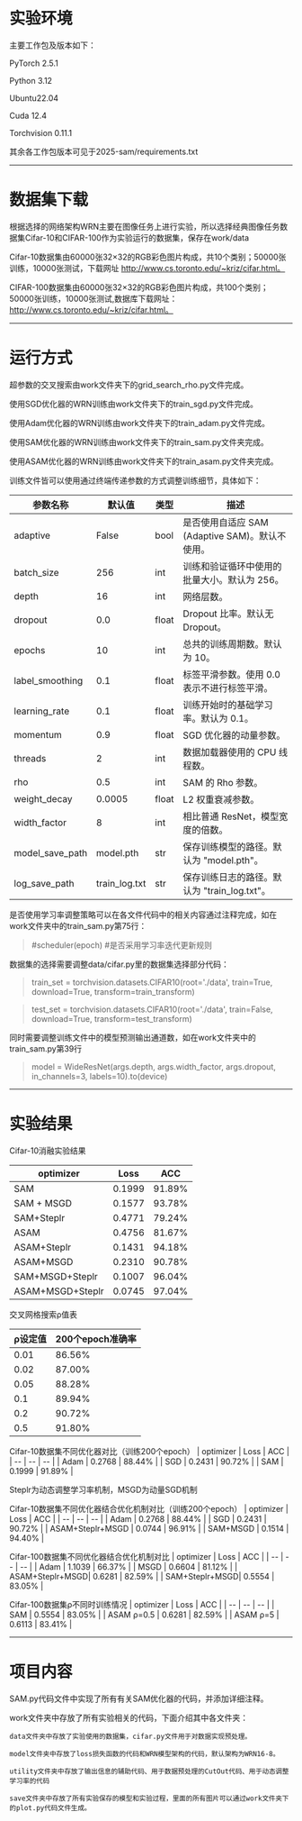 # 实验环境

主要工作包及版本如下：

PyTorch  2.5.1

Python  3.12

Ubuntu22.04

Cuda  12.4

Torchvision 0.11.1

其余各工作包版本可见于2025-sam/requirements.txt

------

# 数据集下载

根据选择的网络架构WRN主要在图像任务上进行实验，所以选择经典图像任务数据集Cifar-10和CIFAR-100作为实验运行的数据集，保存在work/data

Cifar-10数据集由60000张32×32的RGB彩色图片构成，共10个类别；50000张训练，10000张测试，下载网址 http://www.cs.toronto.edu/~kriz/cifar.html。

CIFAR-100数据集由60000张32×32的RGB彩色图片构成，共100个类别；50000张训练，10000张测试,数据库下载网址：http://www.cs.toronto.edu/~kriz/cifar.html。

------

# 运行方式

超参数的交叉搜索由work文件夹下的grid_search_rho.py文件完成。

使用SGD优化器的WRN训练由work文件夹下的train_sgd.py文件完成。

使用Adam优化器的WRN训练由work文件夹下的train_adam.py文件完成。

使用SAM优化器的WRN训练由work文件夹下的train_sam.py文件夹完成。

使用ASAM优化器的WRN训练由work文件夹下的train_asam.py文件夹完成。

训练文件皆可以使用通过终端传递参数的方式调整训练细节，具体如下：

| 参数名称 | 默认值 | 类型 | 描述 |
| -- | -- | -- | -- |
| adaptive | False | bool | 是否使用自适应 SAM (Adaptive SAM)。默认不使用。 |
| batch_size | 256 | int | 训练和验证循环中使用的批量大小。默认为 256。 |
| depth | 16 | int | 网络层数。 |
| dropout | 0.0 | float | Dropout 比率。默认无 Dropout。 |
| epochs | 10 | int | 总共的训练周期数。默认为 10。 |
| label_smoothing | 0.1 | float | 标签平滑参数。使用 0.0 表示不进行标签平滑。 |
| learning_rate | 0.1 | float | 训练开始时的基础学习率。默认为 0.1。 |
| momentum | 0.9 | float | SGD 优化器的动量参数。 |
| threads | 2 | int | 数据加载器使用的 CPU 线程数。 |
| rho | 0.5 | int | SAM 的 Rho 参数。 |
| weight_decay | 0.0005 | float | L2 权重衰减参数。 |
| width_factor | 8 | int | 相比普通 ResNet，模型宽度的倍数。 |
| model_save_path | model.pth | str | 保存训练模型的路径。默认为 "model.pth"。 |
| log_save_path | train_log.txt | str | 保存训练日志的路径。默认为 "train_log.txt"。 |

是否使用学习率调整策略可以在各文件代码中的相关内容通过注释完成，如在work文件夹中的train_sam.py第75行：   
> #scheduler(epoch) #是否采用学习率迭代更新规则

数据集的选择需要调整data/cifar.py里的数据集选择部分代码：

> train_set = torchvision.datasets.CIFAR10(root='./data', train=True, download=True, transform=train_transform)

> test_set = torchvision.datasets.CIFAR10(root='./data', train=False, download=True, transform=test_transform)

同时需要调整训练文件中的模型预测输出通道数，如在work文件夹中的train_sam.py第39行

> model = WideResNet(args.depth, args.width_factor, args.dropout, in_channels=3, labels=10).to(device)

------

# 实验结果

Cifar-10消融实验结果

| optimizer | Loss | ACC |
| -- | -- | -- |
| SAM | 0.1999 | 91.89% |
| SAM + MSGD | 0.1577 | 93.78% |
| SAM+Steplr | 0.4771 | 79.24% |
| ASAM | 0.4756 | 81.67% |
| ASAM+Steplr | 0.1431 | 94.18% |
| ASAM+MSGD | 0.2310 | 90.78% |
| SAM+MSGD+Steplr | 0.1007 | 96.04% |
| ASAM+MSGD+Steplr | 0.0745 | 97.04% |

交叉网格搜索ρ值表

| ρ设定值 | 200个epoch准确率 |
| -- | -- |
| 0.01 | 86.56% |
| 0.02 | 87.00% |
| 0.05 | 88.28% |
| 0.1 | 89.94% |
| 0.2 | 90.72% |
| 0.5 | 91.80% |

Cifar-10数据集不同优化器对比（训练200个epoch）
| optimizer | Loss | ACC |
| -- | -- | -- |
| Adam | 0.2768 | 88.44% |
| SGD | 0.2431 | 90.72% |
| SAM | 0.1999 | 91.89% |

Steplr为动态调整学习率机制，MSGD为动量SGD机制

Cifar-10数据集不同优化器结合优化机制对比（训练200个epoch）
| optimizer | Loss | ACC |
| -- | -- | -- |
| Adam | 0.2768 | 88.44% |
| SGD | 0.2431 | 90.72% |
| ASAM+Steplr+MSGD | 0.0744 | 96.91% |
| SAM+MSGD | 0.1514 | 94.40% |

Cifar-100数据集不同优化器结合优化机制对比
| optimizer | Loss | ACC |
| -- | -- | -- |
| Adam | 1.1039 | 66.37% |
| MSGD | 0.6604 | 81.12% |
| ASAM+Steplr+MSGD| 0.6281 | 82.59% |
| SAM+Steplr+MSGD| 0.5554 | 83.05% |

Cifar-100数据集ρ不同时训练情况
| optimizer | Loss | ACC |
| -- | -- | -- |
| SAM | 0.5554 | 83.05% |
| ASAM ρ=0.5 | 0.6281 | 82.59% |
| ASAM ρ=5 | 0.6113 | 83.41% |

------

# 项目内容

SAM.py代码文件中实现了所有有关SAM优化器的代码，并添加详细注释。

work文件夹中存放了所有实验相关的代码，下面介绍其中各文件夹：

    data文件夹中存放了实验使用的数据集，cifar.py文件用于对数据实现预处理。

    model文件夹中存放了loss损失函数的代码和WRN模型架构的代码，默认架构为WRN16-8。

    utility文件夹中存放了输出信息的辅助代码、用于数据预处理的CutOut代码、用于动态调整学习率的代码

    save文件夹中存放了所有实验保存的模型和实验过程，里面的所有图片可以通过work文件夹下的plot.py代码文件生成。
